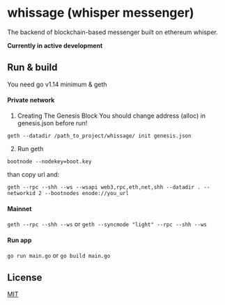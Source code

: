 # whissage (whisper messenger)
The backend of blockchain-based messenger built on ethereum whisper.

**Сurrently in active development**

## Run & build
You need go v1.14 minimum & geth 

#### Private network
1. Creating The Genesis Block
You should change address (alloc) in genesis.json before run!

`geth --datadir /path_to_project/whissage/ init genesis.json`

2. Run geth

`bootnode --nodekey=boot.key`

than copy url and:

`geth --rpc --shh --ws --wsapi web3,rpc,eth,net,shh --datadir . --networkid 2 --bootnodes enode://you_url`

#### Mainnet

`geth --rpc --shh --ws` or `geth --syncmode "light" --rpc --shh --ws`

#### Run app

`go run main.go` or `go build main.go`

## License
[MIT](https://github.com/semyon-dev/whissage/blob/master/LICENSE)
